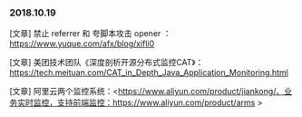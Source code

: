 ### 2018.10.19

[文章] 禁止 referrer 和 夸脚本攻击 opener ：<https://www.yuque.com/afx/blog/xifli0>

[文章] 美团技术团队《深度剖析开源分布式监控CAT》：<https://tech.meituan.com/CAT_in_Depth_Java_Application_Monitoring.html>

[文章] 阿里云两个监控系统：<https://www.aliyun.com/product/jiankong/、业务实时监控，支持前端监控：https://www.aliyun.com/product/arms >
